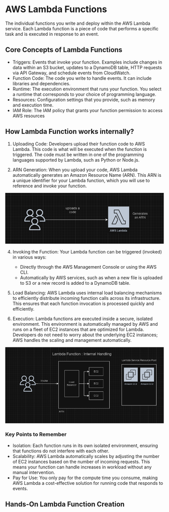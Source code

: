 # AWS Lambda Functions

The individual functions you write and deploy within the AWS Lambda service. Each Lambda function is a piece of code that performs a specific task and is executed in response to an event. 

## Core Concepts of Lambda Functions
* Triggers: Events that invoke your function. Examples include changes in data within an S3 bucket, updates to a DynamoDB table, HTTP requests via API Gateway, and schedule events from CloudWatch.
* Function Code: The code you write to handle events. It can include libraries and dependencies.
* Runtime: The execution environment that runs your function. You select a runtime that corresponds to your choice of programming language.
* Resources: Configuration settings that you provide, such as memory and execution time.
* IAM Role: The IAM policy that grants your function permission to access AWS resources

## How Lambda Function works internally?
1. Uploading Code:
  Developers upload their function code to AWS Lambda. This code is what will be executed when the function is triggered. The code must be written in one of the programming languages supported by Lambda, such as Python or Node.js.

3. ARN Generation:
  When you upload your code, AWS Lambda automatically generates an Amazon Resource Name (ARN). This ARN is a unique identifier for your Lambda function, which you will use to reference and invoke your function.

<p align="center">
  <img src="images/Lambda_1.png" alt="Lambda Function" width="600"/>
</p>

4. Invoking the Function:
    Your Lambda function can be triggered (invoked) in various ways:
    
    - Directly through the AWS Management Console or using the AWS CLI.
    - Automatically by AWS services, such as when a new file is uploaded to S3 or a new record is added to a DynamoDB table.
  
4. Load Balancing:
  AWS Lambda uses internal load balancing mechanisms to efficiently distribute incoming function calls across its infrastructure. This ensures that each function invocation is processed quickly and efficiently.

5. Execution:
  Lambda functions are executed inside a secure, isolated environment. This environment is automatically managed by AWS and runs on a fleet of EC2 instances that are optimized for Lambda. Developers do not need to worry about the underlying EC2 instances; AWS handles the scaling and management automatically.


<p align="center">
  <img src="images/Lambda_2.png" alt="Lambda Function Internal Working" width="600"/>
</p>

### Key Points to Remember
- Isolation: Each function runs in its own isolated environment, ensuring that functions do not interfere with each other.
- Scalability: AWS Lambda automatically scales by adjusting the number of EC2 instances based on the number of incoming requests. This means your function can handle increases in workload without any manual intervention.
- Pay for Use: You only pay for the compute time you consume, making AWS Lambda a cost-effective solution for running code that responds to events.

## Hands-On Lambda Function Creation
